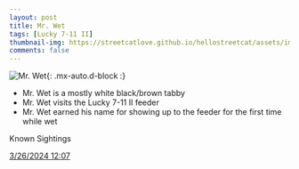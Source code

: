 ```yaml
---
layout: post
title: Mr. Wet
tags: [Lucky 7-11 II]
thumbnail-img: https://streetcatlove.github.io/hellostreetcat/assets/img/mr_wet.png
comments: false
---
```


![Mr. Wet](https://streetcatlove.github.io/hellostreetcat/assets/img/mr_wet.png){: .mx-auto.d-block :}

* Mr. Wet is a mostly white black/brown tabby
* Mr. Wet visits the Lucky 7-11 II feeder
* Mr. Wet earned his name for showing up to the feeder for the first time while wet

Known Sightings

[3/26/2024 12:07](https://youtu.be/-ReROdVr_po?si=uPHFyAHGvU9zrkrV&t=440)